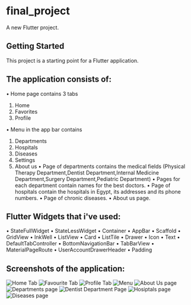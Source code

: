 # final_project

A new Flutter project.

## Getting Started

This project is a starting point for a Flutter application.

## The application consists of:
•	Home page contains 3 tabs 
1.	Home
2.	Favorites
3.	Profile

•	Menu in the app bar contains
1.	Departments
2.	Hospitals
3.	Diseases
4.	Settings
5.	About us
•	Page of departments contains the medical fields (Physical Therapy Department,Dentist Department,Internal Medicine Department,Surgery Department,Pediatric Department)
•	Pages for each department contain names for the best doctors.
•	Page of hospitals contain the hospitals in Egypt, its addresses and its phone numbers.
•	Page of chronic diseases.
•	About us page.

## Flutter Widgets that i've used:
•	StateFullWidget
•	StateLessWidget
•	Container
•	AppBar
•	Scaffold
•	GridView
•	InkWell
•	ListView
•	Card
•	ListTile
•	Drawer
•	Icon
•	Text
•	DefaultTabController
•	BottomNavigationBar
•	TabBarView
•	MaterialPageRoute
•	UserAccountDrawerHeader
•	Padding

## Screenshots of the application:
![Home Tab](https://user-images.githubusercontent.com/80881902/153222600-c9c263ed-79a3-446e-ad5a-437cec49b9ab.png)
![Favourite Tab](https://user-images.githubusercontent.com/80881902/153222745-459a37e4-1bbf-41b0-ba17-0091411ed783.png)
![Profile Tab](https://user-images.githubusercontent.com/80881902/153222778-8529d5c7-d460-4dbd-a570-64744724a059.png)
![Menu](https://user-images.githubusercontent.com/80881902/153222812-4f6efa56-8b99-4c63-91b6-5fa22fbc121c.png)
![About Us page](https://user-images.githubusercontent.com/80881902/153222981-60c8265d-963f-4fc1-8159-46ca181f057c.png)
![Departments page](https://user-images.githubusercontent.com/80881902/153222844-9d2ce65e-94c9-45c1-b9e0-582c39b0fe5e.png)
![Dentist Department Page](https://user-images.githubusercontent.com/80881902/153222878-154d778d-c5e3-4f4e-809f-52edca4f5878.png)
![Hosiptals page](https://user-images.githubusercontent.com/80881902/153222931-c4e2e852-8950-40fc-a7e2-bab7777df42a.png)
![Diseases page](https://user-images.githubusercontent.com/80881902/153223018-9c46dc1e-ed53-4fa0-aaa0-3a05d9e00a3b.png)

